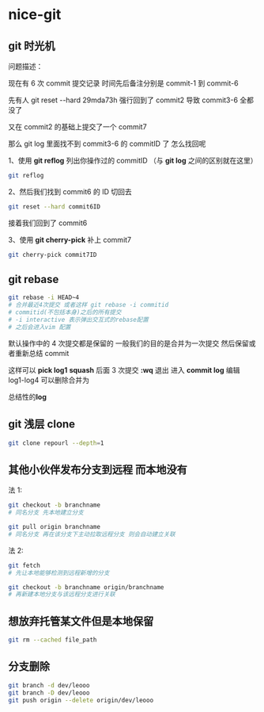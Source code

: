 # nice-git

## git 时光机

问题描述：

现在有 6 次 commit 提交记录 时间先后备注分别是 commit-1 到 commit-6

先有人 git reset --hard 29mda73h 强行回到了 commit2 导致 commit3-6 全都没了

又在 commit2 的基础上提交了一个 commit7

那么 git log 里面找不到 commit3-6 的 commitID 了 怎么找回呢

1、使用 **git reflog** 列出你操作过的 commitID （与 **git log** 之间的区别就在这里）

```bash
git reflog
```

2、然后我们找到 commit6 的 ID 切回去

```bash
git reset --hard commit6ID
```

接着我们回到了 commit6

3、使用 **git cherry-pick** 补上 commit7

```bash
git cherry-pick commit7ID
```

## git rebase

```bash
git rebase -i HEAD~4
# 合并最近4次提交 或者这样 git rebase -i commitid
# commitid(不包括本身)之后的所有提交
# -i interactive 表示弹出交互式的rebase配置
# 之后会进入vim 配置
```

默认操作中的 4 次提交都是保留的 一般我们的目的是合并为一次提交 然后保留或者重新总结 commit

这样可以 **pick log1** **squash** 后面 3 次提交 **:wq** 退出 进入 **commit log** 编辑 log1-log4 可以删除合并为

总结性的**log**

## git 浅层 clone

```bash
git clone repourl --depth=1
```

## 其他小伙伴发布分支到远程 而本地没有

法 1:

```bash
git checkout -b branchname
# 同名分支 先本地建立分支

git pull origin branchname
# 同名分支 再在该分支下主动拉取远程分支 则会自动建立关联
```

法 2:

```bash
git fetch
# 先让本地能够检测到远程新增的分支

git checkout -b branchname origin/branchname
# 再新建本地分支与该远程分支进行关联
```

## 想放弃托管某文件但是本地保留

```bash
git rm --cached file_path
```

## 分支删除

```sh
git branch -d dev/leooo
git branch -D dev/leooo
git push origin --delete origin/dev/leooo
```
